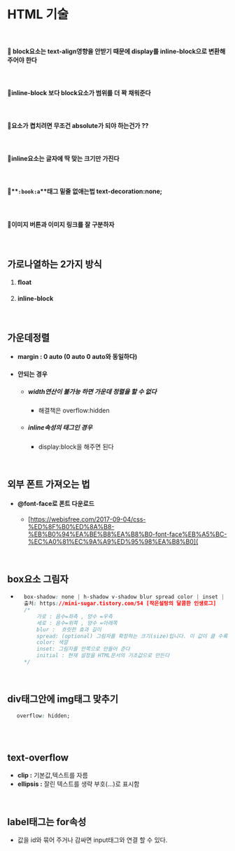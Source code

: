 # HTML 기술

</br>

#### :book: block요소는 text-align영향을 안받기 때문에 display를 inline-block으로 변환해주어야 한다

</br>

#### :book:inline-block 보다 block요소가 범위를 더 꽉 채워준다

</br>

#### :book:요소가 켭치려면 무조건 absolute가 되야 하는건가 ??

</br>

#### :book:inline요소는 글자에 딱 맞는 크기만 가진다 

</br>

#### :book:**`:book:a`**태그 밑줄 없애는법 text-decoration:none;

</br>

#### :book:이미지 버튼과  이미지 링크를 잘 구분하자

</br>

## 가로나열하는 2가지 방식

1. #### float

2. #### inline-block

</br>

## 가운데정렬 

- #### margin : 0 auto  (0 auto 0 auto와 동일하다)

- #### 안되는 경우

    - ##### width연산이 불가능 하면 가운데 정렬을 할 수 없다

        - 해결책은 overflow:hidden

    - ##### inline속성의 태그인 경우

        - display:block을 해주면 된다

</br>

## 외부 폰트 가져오는 법

- #### @font-face로 폰트 다운로드

    - [https://webisfree.com/2017-09-04/css-%ED%8F%B0%ED%8A%B8-%EB%B0%94%EA%BE%B8%EA%B8%B0-font-face%EB%A5%BC-%EC%A0%81%EC%9A%A9%ED%95%98%EA%B8%B0](

</br>

## box요소 그림자

- ```css
    box-shadow: none | h-shadow v-shadow blur spread color | inset | initial | inherit ;
    출처: https://mini-sugar.tistory.com/54 [작은설탕의 달콤한 인생로그]
    /*
    	가로 : 음수=좌측 , 양수 =우측
    	세로 : 음수=위쪽 , 양수 =아래쪽
    	blur :  흐릿한 효과 길이
    	spread: (optional) 그림자를 확장하는 크기(size)입니다. 이 값이 클 수록 원			본 그림자보다 설정값만큼 그림자가 커지며, 음수도 사용가능합니다. (음			  수는 그림자가 작아지겠죠?)
    	color: 색깔
    	inset: 그림자를 안쪽으로 만들어 준다
    	initial : 현재 설정을 HTML문서의 기초값으로 만든다
    */
    ```

</br>

## div태그안에 img태그 맞추기

```css
   overflow: hidden;
	
```

</br>

## text-overflow

- **clip :** 기본값,텍스트를 자름
- **ellipsis :** 잘린 텍스트를 생략 부호(...)로 표시함

</br>

## label태그는 for속성

- 값을 id와 묶어 주거나 감싸면 input태그와 연결 할 수 있다.